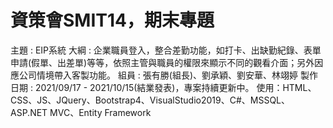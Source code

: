 # 資策會SMIT14，期末專題
 
主題 : EIP系統
大綱 : 企業職員登入，整合差勤功能，如打卡、出缺勤紀錄、表單申請(假單、出差單)等等，依照主管與職員的權限來顯示不同的觀看介面；另外因應公司情境帶入客製功能。
組員 : 張有勝(組長)、劉承穎、劉安華、林翊婷
製作日期 : 2021/09/17 - 2021/10/15(結業發表)，專案持續更新中。
使用：HTML、CSS、JS、JQuery、Bootstrap4、VisualStudio2019、C#、MSSQL、ASP.NET MVC、Entity Framework

